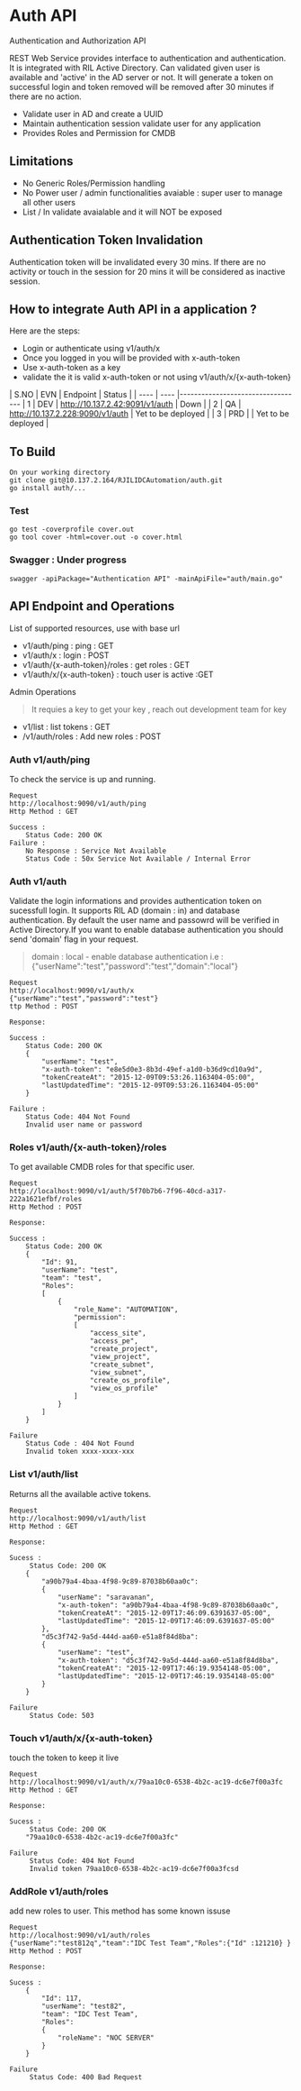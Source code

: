 
# Auth API

Authentication and Authorization API 

REST Web Service provides interface to authentication and authentication. It is integrated with RIL Active Directory. Can validated given user is available and 'active' in the AD server or not. It will generate a token on successful login and token removed will be removed after 30 minutes  if there are no action.

 - Validate user in AD and create a UUID  
 - Maintain authentication session validate user for any application
 - Provides Roles and Permission for CMDB

## Limitations
 - No Generic Roles/Permission handling
 - No Power user / admin functionalities avaiable :  super user to manage all other users
 - List / In validate avaialable and it will NOT be exposed 

## Authentication Token Invalidation
Authentication token will be invalidated every 30 mins. If there are no activity or touch in the session for 20 mins it will be considered as inactive session.

## How to integrate Auth API in a application ?

Here are the steps:

- Login or authenticate using v1/auth/x
- Once you logged in you will be provided with x-auth-token
- Use x-auth-token as a key 
- validate the it is valid x-auth-token or not using v1/auth/x/{x-auth-token}

| S.NO | EVN  | Endpoint                          | Status              |
| ---- | ---- |----------------------------------
| 1    | DEV  | http://10.137.2.42:9091/v1/auth   | Down                |
| 2    | QA   | http://10.137.2.228:9090/v1/auth  | Yet to be deployed  |
| 3    | PRD  |                                   | Yet to be deployed  |

## To Build
```
On your working directory 
git clone git@10.137.2.164/RJILIDCAutomation/auth.git
go install auth/...
```

### Test
```
go test -coverprofile cover.out 
go tool cover -html=cover.out -o cover.html
```


### Swagger : Under progress 
```
swagger -apiPackage="Authentication API" -mainApiFile="auth/main.go"
```

## API Endpoint and Operations
List of supported resources, use with base url 

 - v1/auth/ping : ping : GET
 - v1/auth/x : login : POST
 - v1/auth/{x-auth-token}/roles : get roles : GET
 - v1/auth/x/{x-auth-token} : touch user is active :GET

 Admin Operations
 > It requies a key  to get your key , reach out development team for key
 - v1/list : list tokens : GET
 - /v1/auth/roles : Add new roles : POST

### Auth v1/auth/ping
To check the service is up and running.

```
Request
http://localhost:9090/v1/auth/ping
Http Method : GET

Success :
	Status Code: 200 OK
Failure :
    No Response : Service Not Available
    Status Code : 50x Service Not Available / Internal Error
```

### Auth v1/auth
Validate the login informations and provides authentication token on sucessfull login.
It supports RIL AD (domain : in) and database authentication. By default the user name and passowrd will be verified in Active Directory.If you want to enable  database authentication you should send 'domain' flag in your request. 
> domain : local - enable database authentication
i.e : {"userName":"test","password":"test","domain":"local"}

```
Request 
http://localhost:9090/v1/auth/x
{"userName":"test","password":"test"}
ttp Method : POST

Response:

Success :
	Status Code: 200 OK
    {
        "userName": "test",
        "x-auth-token": "e8e5d0e3-8b3d-49ef-a1d0-b36d9cd10a9d",
        "tokenCreateAt": "2015-12-09T09:53:26.1163404-05:00",
        "lastUpdatedTime": "2015-12-09T09:53:26.1163404-05:00"
    }

Failure :
    Status Code: 404 Not Found
    Invalid user name or password
```    


### Roles v1/auth/{x-auth-token}/roles
To get available CMDB roles for that specific user. 

```
Request 
http://localhost:9090/v1/auth/5f70b7b6-7f96-40cd-a317-222a1621efbf/roles
Http Method : POST

Response:

Success :
    Status Code: 200 OK
    {
        "Id": 91,
        "userName": "test",
        "team": "test",
        "Roles":
        [
            {
                "role_Name": "AUTOMATION",
                "permission":
                [
                    "access_site",
                    "access_pe",
                    "create_project",
                    "view_project",
                    "create_subnet",
                    "view_subnet",
                    "create_os_profile",
                    "view_os_profile"
                ]
            }
        ]
    }

Failure
    Status Code : 404 Not Found
    Invalid token xxxx-xxxx-xxx
```

### List v1/auth/list
Returns all the available active tokens.

```
Request 
http://localhost:9090/v1/auth/list
Http Method : GET

Response:

Sucess :
     Status Code: 200 OK
    {
        "a90b79a4-4baa-4f98-9c89-87038b60aa0c":
        {
            "userName": "saravanan",
            "x-auth-token": "a90b79a4-4baa-4f98-9c89-87038b60aa0c",
            "tokenCreateAt": "2015-12-09T17:46:09.6391637-05:00",
            "lastUpdatedTime": "2015-12-09T17:46:09.6391637-05:00"
        },
        "d5c3f742-9a5d-444d-aa60-e51a8f84d8ba":
        {
            "userName": "test",
            "x-auth-token": "d5c3f742-9a5d-444d-aa60-e51a8f84d8ba",
            "tokenCreateAt": "2015-12-09T17:46:19.9354148-05:00",
            "lastUpdatedTime": "2015-12-09T17:46:19.9354148-05:00"
        }
    }

Failure
     Status Code: 503 
```

### Touch v1/auth/x/{x-auth-token}
touch the token to keep it live

```
Request 
http://localhost:9090/v1/auth/x/79aa10c0-6538-4b2c-ac19-dc6e7f00a3fc
Http Method : GET

Response:

Sucess :
     Status Code: 200 OK
    "79aa10c0-6538-4b2c-ac19-dc6e7f00a3fc"

Failure
     Status Code: 404 Not Found
     Invalid token 79aa10c0-6538-4b2c-ac19-dc6e7f00a3fcsd
```

### AddRole v1/auth/roles
add new roles to user. This method has some known issuse

```
Request 
http://localhost:9090/v1/auth/roles
{"userName":"test812q","team":"IDC Test Team","Roles":{"Id" :121210} }
Http Method : POST

Response:

Sucess :
    {
        "Id": 117,
        "userName": "test82",
        "team": "IDC Test Team",
        "Roles":
        {
            "roleName": "NOC SERVER"
        }
    }

Failure
     Status Code: 400 Bad Request
     
```


